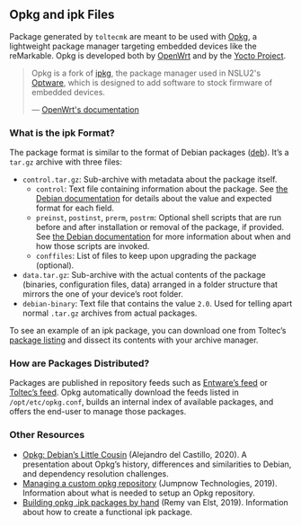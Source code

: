 ## Opkg and ipk Files

Package generated by `toltecmk` are meant to be used with [Opkg](https://openwrt.org/docs/guide-user/additional-software/opkg), a lightweight package manager targeting embedded devices like the reMarkable.
Opkg is developed both by [OpenWrt](https://git.openwrt.org/project/opkg-lede.git) and by the [Yocto Project](https://git.yoctoproject.org/cgit/cgit.cgi/opkg/).

> Opkg is a fork of [ipkg](https://en.wikipedia.org/wiki/Ipkg), the package manager used in NSLU2's [Optware](http://www.nslu2-linux.org/wiki/Optware/), which is designed to add software to stock firmware of embedded devices.
>
> — [OpenWrt's documentation](https://openwrt.org/docs/guide-user/additional-software/opkg)

### What is the ipk Format?

The package format is similar to the format of Debian packages ([deb](https://man7.org/linux/man-pages/man5/deb.5.html)).
It’s a `tar.gz` archive with three files:

- `control.tar.gz`: Sub-archive with metadata about the package itself.
    - `control`: Text file containing information about the package.
    See [the Debian documentation](https://www.debian.org/doc/debian-policy/ch-controlfields.html) for details about the value and expected format for each field.
    - `preinst`, `postinst`, `prerm`, `postrm`: Optional shell scripts that are run before and after installation or removal of the package, if provided.
    See [the Debian documentation](https://www.debian.org/doc/debian-policy/ap-flowcharts.html) for more information about when and how those scripts are invoked.
    - `conffiles`: List of files to keep upon upgrading the package (optional).
- `data.tar.gz`: Sub-archive with the actual contents of the package (binaries, configuration files, data) arranged in a folder structure that mirrors the one of your device’s root folder.
- `debian-binary`: Text file that contains the value `2.0`.
Used for telling apart normal `.tar.gz` archives from actual packages.

To see an example of an ipk package, you can download one from Toltec’s [package listing](https://toltec-dev.org/stable) and dissect its contents with your archive manager.

### How are Packages Distributed?

Packages are published in repository feeds such as [Entware’s feed](https://bin.entware.net/armv7sf-k3.2/Packages) or [Toltec’s feed](https://toltec-dev.org/stable/Packages).
Opkg automatically download the feeds listed in `/opt/etc/opkg.conf`, builds an internal index of available packages, and offers the end-user to manage those packages.

### Other Resources

* [Opkg: Debian’s Little Cousin](https://elinux.org/images/2/24/Opkg_debians_little_cousin.pdf) (Alejandro del Castillo, 2020). A presentation about Opkg’s history, differences and similarities to Debian, and dependency resolution challenges.
* [Managing a custom opkg repository](https://jumpnowtek.com/yocto/Managing-a-private-opkg-repository.html) (Jumpnow Technologies, 2019). Information about what is needed to setup an Opkg repository.
* [Building opkg .ipk packages by hand](https://raymii.org/s/tutorials/Building_IPK_packages_by_hand.html) (Remy van Elst, 2019). Information about how to create a functional ipk package.
